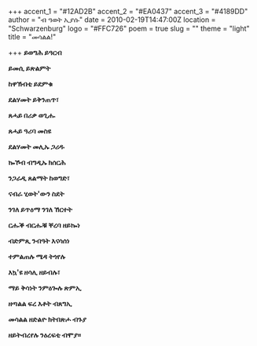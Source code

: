 +++
accent_1 = "#12AD2B"
accent_2 = "#EA0437"
accent_3 = "#4189DD"
author = "ብ ዓወት ኢያሱ"
date = 2010-02-19T14:47:00Z
location = "Schwarzenburg"
logo = "#FFC726"
poem = true
slug = ""
theme = "light"
title = "መሳልል!"

+++
**ይወግሕ ይዓርብ**

**ይመሲ ይጽልምት**

**ከዋኽብቲ ይደምቁ**

**ደልሃመት ይቅንጠጥ፣**

**ጸሓይ በሪቃ ወጊሑ**

**ጸሓይ ዓሪባ መስዩ**

**ደልሃመት መሊኡ ጋሪዱ**

**ኰኾብ ብግዲኡ ክሰርሕ**

**ንጋራዲ ጸልማት ከወግድ፣**

**ናብራ ሂወት'ውን ስደት**

**ንገለ ይጥዕማ ንገለ ኸርተት**

**ርሑቕ ብርሑቑ ቐረባ ዘይኰነ**

**ብድምጺ ንብዓት እናሳሰነ**

**ተምልጠሉ ሜዳ ትጎየሉ**

**እኳ'ዩ ዘሳሊ ዘይብሉ፣**

**ማይ ቅሳነት ንምዕጐሉ ጽምኢ**

**ዘጣልል ፍረ እቶት ብጸግኢ**

**መሳልል ዘድልዮ ክትበጽሖ ብጉያ**

**ዘይትብረየሉ ንዕረፍቲ ብሞያ።**